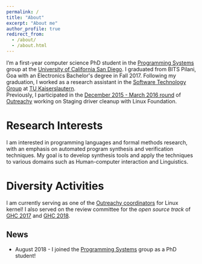 ```yaml
---
permalink: /
title: "About"
excerpt: "About me"
author_profile: true
redirect_from: 
  - /about/
  - /about.html
---
```


I’m a first-year computer science PhD student in the [Programming Systems](http://cseweb.ucsd.edu/groups/progsys/) group at the [University of California San Diego](https://ucsd.edu/). I graduated from BITS Pilani, Goa with an Electronics Bachelor's degree in Fall 2017. Following my graduation, I worked as a research assistant in the [Software Technology Group](https://softech.informatik.uni-kl.de/homepage/en/) at [TU Kaiserslautern](https://www.uni-kl.de/en/home/).<br/>
Previously, I participated in the [December 2015 - March 2016 round](https://wiki.gnome.org/Outreachy/2015/DecemberMarch) of [Outreachy](https://www.outreachy.org/) working on Staging driver cleanup with Linux Foundation.

Research Interests
======

I am interested in programming languages and formal methods research, with an emphasis on automated program synthesis and verification techniques. My goal is to develop synthesis tools and apply the techniques to various domains such as Human-computer interaction and Linguistics.

Diversity Activities
======

I am currently serving as one of the [Outreachy coordinators](https://www.outreachy.org/communities/cfp/linux-kernel/coordinator/preview/shraddha96/) for Linux kernel! I also served on the review committee for the _open source track_ of [GHC 2017](https://ghc.anitab.org/2017-connect-with-abi/ghc-17-committees/) and [GHC 2018](https://ghc.anitab.org/2018-connect/ghc-18-committees/).


News
------
* August 2018 - I joined the [Programming Systems](http://cseweb.ucsd.edu/groups/progsys/) group as a PhD student!
